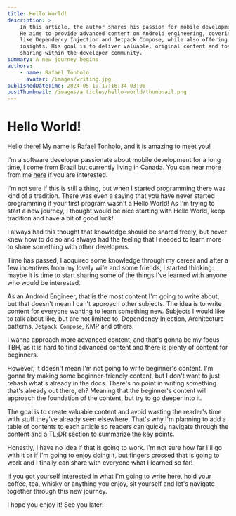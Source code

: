```yaml
---
title: Hello World!
description: >
    In this article, the author shares his passion for mobile development in a new blog. 
    He aims to provide advanced content on Android engineering, covering topics 
    like Dependency Injection and Jetpack Compose, while also offering beginner-friendly 
    insights. His goal is to deliver valuable, original content and foster knowledge 
    sharing within the developer community.
summary: A new journey begins
authors:
    - name: Rafael Tonholo
      avatar: /images/writing.jpg
publishedDateTime: 2024-05-19T17:16:34-03:00
postThumbnail: /images/articles/hello-world/thumbnail.png
---
```

# Hello World!

Hello there! My name is Rafael Tonholo, and it is amazing to meet you!

I'm a software developer passionate about mobile development for a long
time, I come from Brazil but currently living in Canada. You can hear
more from me [here](/about) if you are interested.

I'm not sure if this is still a thing, but when I started programming there
was kind of a tradition. There was even a saying that you have never started
programming if your first program wasn't a Hello World!
As I'm trying to start a new journey, I thought would be nice starting with
Hello World, keep tradition and have a bit of good luck!

I always had this thought that knowledge should be shared freely, but never 
knew how to do so and always had the feeling that I needed to learn more to 
share something with other developers.

Time has passed, I acquired some knowledge through my career and after a few 
incentives from my lovely wife and some friends, I started thinking: maybe it 
is time to start sharing some of the things I've learned with anyone who would 
be interested.

As an Android Engineer, that is the most content I'm going to write about, but 
that doesn't mean I can't approach other subjects. The idea is to write content 
for everyone wanting to learn something new. Subjects I would like to talk about 
like, but are not limited to, Dependency Injection, Architecture patterns, 
`Jetpack Compose`, KMP and others.

I wanna approach more advanced content, and that's gonna be my focus TBH, as it is 
hard to find advanced content and there is plenty of content for beginners.

However, it doesn't mean I'm not going to write beginner's content. I'm gonna try 
making some beginner-friendly content, but I don't want to just rehash what's already 
in the docs. There's no point in writing something that's already out there, eh? 
Meaning that the beginner's content will approach the foundation of the content, 
but try to go deeper into it.

The goal is to create valuable content and avoid wasting the reader's time with stuff 
they've already seen elsewhere. That's why I'm planning to add a table of contents to 
each article so readers can quickly navigate through the content and a TL;DR section 
to summarize the key points.

Honestly, I have no idea if that is going to work. I'm not sure how far I'll go with 
it or if I'm going to enjoy doing it, but fingers crossed that is going to work and 
I finally can share with everyone what I learned so far!

If you got yourself interested in what I'm going to write here, hold your coffee, 
tea, whisky or anything you enjoy, sit yourself and let's navigate together through 
this new journey.

I hope you enjoy it! See you later!
